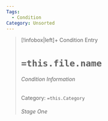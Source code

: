 ```yaml
---
Tags:
  - Condition
Category: Unsorted
---
```

> [!infobox|left]+ Condition Entry
> # `=this.file.name`
> ###### Condition Information
> Category: `=this.Category`
> 
> ######  *Stage One*